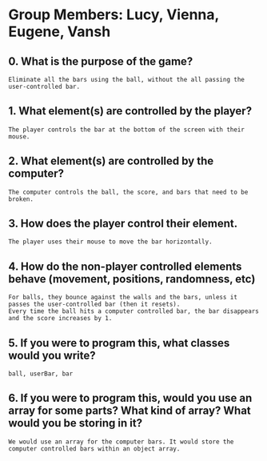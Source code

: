 # Group Members: Lucy, Vienna, Eugene, Vansh

## 0. What is the purpose of the game?
	Eliminate all the bars using the ball, without the all passing the user-controlled bar.
	
## 1. What element(s) are controlled by the player?
	The player controls the bar at the bottom of the screen with their mouse.
	
## 2. What element(s) are controlled by the computer?
	The computer controls the ball, the score, and bars that need to be broken.
	
## 3. How does the player control their element.
	The player uses their mouse to move the bar horizontally.
	
## 4. How do the non-player controlled elements behave (movement, positions, randomness, etc)
	For balls, they bounce against the walls and the bars, unless it passes the user-controlled bar (then it resets).
	Every time the ball hits a computer controlled bar, the bar disappears and the score increases by 1.
	
## 5. If you were to program this, what classes would you write?
	ball, userBar, bar
	
## 6. If you were to program this, would you use an array for some parts? What kind of array? What would you be storing in it?
	We would use an array for the computer bars. It would store the computer controlled bars within an object array. 
